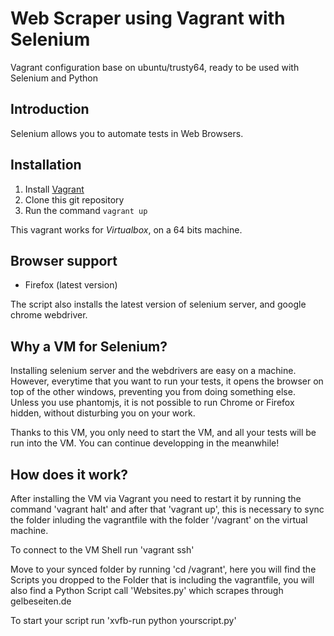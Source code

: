 # Web Scraper using Vagrant with Selenium
Vagrant configuration base on ubuntu/trusty64, ready to be used with Selenium and Python

## Introduction

Selenium allows you to automate tests in Web Browsers.

## Installation

1. Install [Vagrant](https://www.vagrantup.com)
2. Clone this git repository
3. Run the command `vagrant up`

This vagrant works for *Virtualbox*, on a 64 bits machine.

## Browser support

- Firefox (latest version)

The script also installs the latest version of selenium server, and google chrome webdriver.

## Why a VM for Selenium?

Installing selenium server and the webdrivers are easy on a machine. However, everytime that you want to run your tests, it opens the browser on top of the other windows, preventing you from doing something else. Unless you use phantomjs, it is not possible to run Chrome or Firefox hidden, without disturbing you on your work.

Thanks to this VM, you only need to start the VM, and all your tests will be run into the VM. You can continue developping in the meanwhile!

## How does it work?

After installing the VM via Vagrant you need to restart it by running the command 'vagrant halt' and after that 'vagrant up', this is necessary to sync the folder inluding the vagrantfile with the folder '/vagrant' on the virtual machine.

To connect to the VM Shell run 'vagrant ssh'

Move to your synced folder by running 'cd /vagrant', here you will find the Scripts you dropped to the Folder that is including the vagrantfile, you will also find a Python Script call 'Websites.py' which scrapes through gelbeseiten.de

To start your script run 'xvfb-run python yourscript.py'
